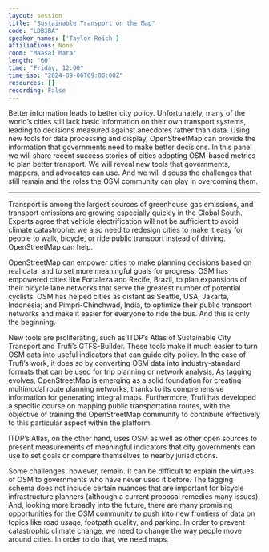 ```yaml
---
layout: session
title: "Sustainable Transport on the Map"
code: "LDB3BA"
speaker_names: ['Taylor Reich']
affiliations: None
room: "Maasai Mara"
length: "60"
time: "Friday, 12:00"
time_iso: "2024-09-06T09:00:00Z"
resources: []
recording: False
---
```


Better information leads to better city policy.  Unfortunately, many of the world’s cities still lack basic information on their own transport systems, leading to decisions measured against anecdotes rather than data. Using new tools for data processing and display, OpenStreetMap can provide the information that governments need to make better decisions. In this panel we will share recent success stories of cities adopting OSM-based metrics to plan better transport. We will reveal new tools that governments, mappers, and advocates can use. And we will discuss the challenges that still remain and the roles the OSM community can play in overcoming them.

<hr>

Transport is among the largest sources of greenhouse gas emissions, and transport emissions are growing especially quickly in the Global South. Experts agree that vehicle electrification will not be sufficient to avoid climate catastrophe: we also need to redesign cities to make it easy for people to walk, bicycle, or ride public transport instead of driving. OpenStreetMap can help.

OpenStreetMap can empower cities to make planning decisions based on real data, and to set more meaningful goals for progress. OSM has empowered cities like Fortaleza and Recife, Brazil, to plan expansions of their bicycle lane networks that serve the greatest number of potential cyclists. OSM has helped cities as distant as Seattle, USA; Jakarta, Indonesia; and Pimpri-Chinchwad, India, to optimize their public transport networks and make it easier for everyone to ride the bus. And this is only the beginning. 

New tools are proliferating, such as ITDP’s Atlas of Sustainable City Transport and Trufi’s GTFS-Builder. These tools make it much easier to turn OSM data into useful indicators that can guide city policy. In the case of Trufi’s work, it does so by converting OSM data into industry-standard formats that can be used for trip planning or network analysis, As tagging evolves, OpenStreetMap is emerging as a solid foundation for creating multimodal route planning networks, thanks to its comprehensive information for generating integral maps. Furthermore,  Trufi has developed a specific course on mapping public transportation routes, with the objective of training the OpenStreetMap community to contribute effectively to this particular aspect within the platform.

ITDP’s Atlas, on the other hand, uses OSM as well as other open sources to present measurements of meaningful indicators that city governments can use to set goals or compare themselves to nearby jurisdictions.  

Some challenges, however, remain. It can be difficult to explain the virtues of OSM to governments who have never used it before. The tagging schema does not include certain nuances that are important for bicycle infrastructure planners (although a current proposal remedies many issues). And, looking more broadly into the future, there are many promising opportunities for the OSM community to push into new frontiers of data on topics like road usage, footpath quality, and parking. In order to prevent catastrophic climate change, we need to change the way people move around cities. In order to do that, we need maps.

